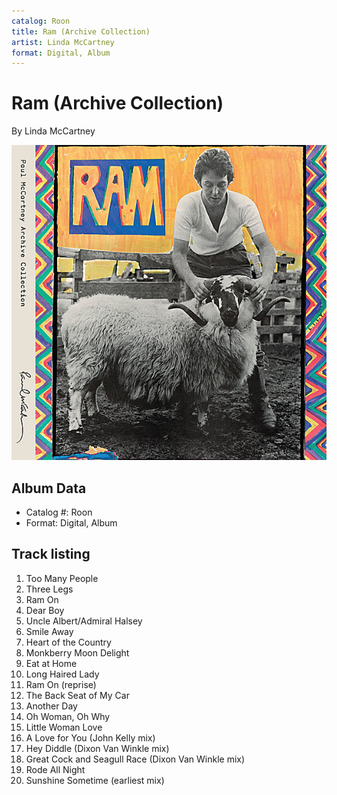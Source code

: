 ```yaml
---
catalog: Roon
title: Ram (Archive Collection)
artist: Linda McCartney
format: Digital, Album
---
```


# Ram (Archive Collection)

By Linda McCartney

![](../../assets/albumcovers/Linda_McCartney-Ram_Archive_Collection.png)

## Album Data

- Catalog #: Roon
- Format: Digital, Album


## Track listing


1. Too Many People
2. Three Legs
3. Ram On
4. Dear Boy
5. Uncle Albert/Admiral Halsey
6. Smile Away
7. Heart of the Country
8. Monkberry Moon Delight
9. Eat at Home
10. Long Haired Lady
11. Ram On (reprise)
12. The Back Seat of My Car
13. Another Day
14. Oh Woman, Oh Why
15. Little Woman Love
16. A Love for You (John Kelly mix)
17. Hey Diddle (Dixon Van Winkle mix)
18. Great Cock and Seagull Race (Dixon Van Winkle mix)
19. Rode All Night
20. Sunshine Sometime (earliest mix)

